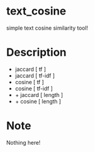 text_cosine
=

simple text cosine similarity tool!

Description
=

* jaccard [ tf ]
* jaccard [ tf-idf ]
* cosine [ tf ]
* cosine [ tf-idf ]
* \+ jaccard [ length ]
* \+ cosine [ length ]

Note
=

Nothing here!
